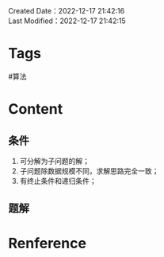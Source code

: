Created Date：2022-12-17 21:42:16  
Last Modified：2022-12-17 21:42:15

# Tags

#算法

# Content

## 条件

1. 可分解为子问题的解；
2. 子问题除数据规模不同，求解思路完全一致；
3. 有终止条件和递归条件；

## 题解

# Renference
